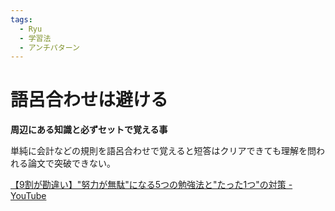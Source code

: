 ```yaml
---
tags:
  - Ryu
  - 学習法
  - アンチパターン
---
```


# 語呂合わせは避ける

**周辺にある知識と必ずセットで覚える事**

単純に会計などの規則を語呂合わせで覚えると短答はクリアできても理解を問われる論文で突破できない。

[【9割が勘違い】"努力が無駄"になる5つの勉強法と"たった1つ"の対策 - YouTube](https://www.youtube.com/watch?v=kV82DFNVxdY)